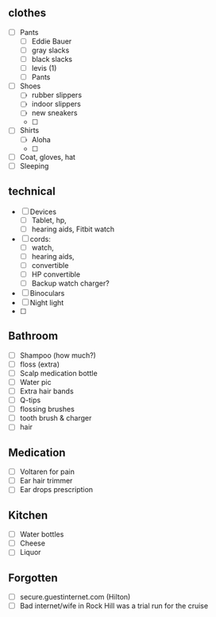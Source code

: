 ## clothes
- [ ] Pants
	- [ ] Eddie Bauer
	- [ ] gray slacks
	- [ ] black slacks
	- [ ] levis (1)
	- [ ] Pants
- [ ] Shoes
	- [ ] rubber slippers
	- [ ] indoor slippers
	- [ ] new sneakers
	- [ ] 
- [ ] Shirts
	- [ ] Aloha
	- [ ] 
- [ ] Coat, gloves, hat
- [ ] Sleeping
## technical
- [ ] Devices
	- [ ] Tablet, hp,
	- [ ] hearing aids, Fitbit watch
- [ ] cords: 
	- [ ] watch, 
	- [ ] hearing aids, 
	- [ ] convertible
	- [ ] HP convertible
	- [ ] Backup watch charger?
- [ ] Binoculars
- [ ] Night light
- [ ] 
## Bathroom
- [ ] Shampoo (how much?)
- [ ] floss (extra)
- [ ] Scalp medication bottle
- [ ] Water pic
- [ ] Extra hair bands
- [ ] Q-tips
- [ ] flossing brushes
- [ ] tooth brush & charger
- [ ] hair 
## Medication
- [ ] Voltaren for pain
- [ ] Ear hair trimmer
- [ ] Ear drops prescription
## Kitchen
- [ ] Water bottles
- [ ] Cheese
- [ ] Liquor
## Forgotten
- [ ] secure.guestinternet.com (Hilton)
- [ ] Bad internet/wife in Rock Hill was a trial run for the cruise
